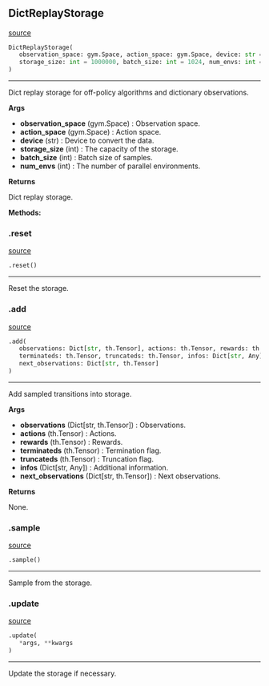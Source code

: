 #


## DictReplayStorage
[source](https://github.com/RLE-Foundation/rllte/blob/main/rllte/xploit/storage/dict_replay_storage.py/#L35)
```python 
DictReplayStorage(
   observation_space: gym.Space, action_space: gym.Space, device: str = 'cpu',
   storage_size: int = 1000000, batch_size: int = 1024, num_envs: int = 1
)
```


---
Dict replay storage for off-policy algorithms and dictionary observations.


**Args**

* **observation_space** (gym.Space) : Observation space.
* **action_space** (gym.Space) : Action space.
* **device** (str) : Device to convert the data.
* **storage_size** (int) : The capacity of the storage.
* **batch_size** (int) : Batch size of samples.
* **num_envs** (int) : The number of parallel environments.


**Returns**

Dict replay storage.


**Methods:**


### .reset
[source](https://github.com/RLE-Foundation/rllte/blob/main/rllte/xploit/storage/dict_replay_storage.py/#L73)
```python
.reset()
```

---
Reset the storage.

### .add
[source](https://github.com/RLE-Foundation/rllte/blob/main/rllte/xploit/storage/dict_replay_storage.py/#L91)
```python
.add(
   observations: Dict[str, th.Tensor], actions: th.Tensor, rewards: th.Tensor,
   terminateds: th.Tensor, truncateds: th.Tensor, infos: Dict[str, Any],
   next_observations: Dict[str, th.Tensor]
)
```

---
Add sampled transitions into storage.


**Args**

* **observations** (Dict[str, th.Tensor]) : Observations.
* **actions** (th.Tensor) : Actions.
* **rewards** (th.Tensor) : Rewards.
* **terminateds** (th.Tensor) : Termination flag.
* **truncateds** (th.Tensor) : Truncation flag.
* **infos** (Dict[str, Any]) : Additional information.
* **next_observations** (Dict[str, th.Tensor]) : Next observations.


**Returns**

None.

### .sample
[source](https://github.com/RLE-Foundation/rllte/blob/main/rllte/xploit/storage/dict_replay_storage.py/#L136)
```python
.sample()
```

---
Sample from the storage.

### .update
[source](https://github.com/RLE-Foundation/rllte/blob/main/rllte/xploit/storage/dict_replay_storage.py/#L171)
```python
.update(
   *args, **kwargs
)
```

---
Update the storage if necessary.
